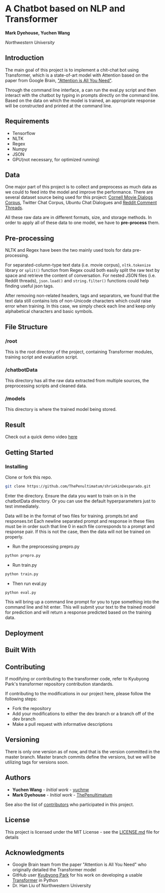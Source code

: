 # A Chatbot based on NLP and Transformer
**Mark Dyehouse, Yuchen Wang**

*Northwestern University*

## Introduction
The main goal of this project is to implement a chit-chat bot using Transformer, which is a state-of-art model with Attention based on the paper from Google Brain, ["Attention is All You Need"](https://arxiv.org/abs/1706.03762).

Through the command line interface, a can run the eval.py script and then interact with the chatbot by typing in prompts directly on the command line. Based on the data on which the model is trained, an appropriate response will be constructed and printed at the command line.

## Requirements
* Tensorflow 
* NLTK
* Regex
* Numpy
* JSON
* GPU(not necessary, for optimized running)

## Data
One major part of this project is to collect and preprocess as much data as we could to feed into the model and improve the performance. There are several dataset source being used for this project: [Cornell Movie Dialogs Corpus](http://www.cs.cornell.edu/~cristian/Cornell_Movie-Dialogs_Corpus.html), Twitter Chat Corpus, Ubuntu Chat Dialogues and [Reddit Comment Threads](https://www.reddit.com/r/datasets/comments/3bxlg7/i_have_every_publicly_available_reddit_comment/).

All these raw data are in different formats, size, and storage methods. In order to apply all of these data to one model, we have to **pre-process** them.

## Pre-processing
NLTK and Regex have been the two mainly used tools for data pre-processing.

For separated-column-type text data (i.e. movie corpus), `nltk.tokenize` library or `split()` function from Regex could both easily split the raw text by space and retrieve the content of conversation. For nested JSON files (i.e. Reddit threads), `json.load()` and `string.filter()` functions could help finding useful json tags.

After removing non-related headers, tags and separators, we found that the text data still contains lots of non-Unicode characters which could raise error when training. In this case, we simply check each line and keep only alphabetical characters and basic symbols.

## File Structure
### /root
This is the root directory of the project, containing Transformer modules, training script and evaluation script.

### /chatbotData
This directory has all the raw data extracted from multiple sources, the preprocessing scripts and cleaned data.

### /models
This directory is where the trained model being stored.

## Result
Check out a quick demo video [here](https://github.com/ThePenultimatum/shriekinDesparado/blob/dev/media/demo.mp4)

## Getting Started

### Installing

Clone or fork this repo.

```bash
git clone https://github.com/ThePenultimatum/shriekinDesparado.git
```

Enter the directory. Ensure the data you want to train on is in the chatbotData directory. Or you can use the default hyperparameters just to test immediately.

Data will be in the format of two files for training.
prompts.txt and responses.txt
Each newline separated prompt and response in these files must be in order such that line 0 in each file corresponds to a prompt and response pair. If this is not the case, then the data will not be trained on properly.

* Run the preprocessing prepro.py
```bash
python prepro.py
```

* Run train.py
```bash
python train.py
```

* Then run eval.py
```bash
python eval.py
```

This will bring up a command line prompt for you to type something into the command line and hit enter. This will submit your text to the trained model for prediction and will return a response predicted based on the training data.

## Deployment

## Built With

## Contributing

If modifying or contributing to the transformer code, refer to Kyubyong Park's transformer repository contribution standards.

If contributing to the modifications in our project here, please follow the following steps:
* Fork the repository
* Add your modifications to either the dev branch or a branch off of the dev branch
* Make a pull request with informative descriptions

## Versioning

There is only one version as of now, and that is the version committed in the master branch.
Master branch commits define the versions, but we will be utilizing tags for versions soon.

## Authors

* **Yuchen Wang** - *Initial work* - [yuchnw](https://github.com/yuchnw)
* **Mark Dyehouse** - *Initial work* - [ThePenultimatum](https://github.com/ThePenultimatum)

See also the list of [contributors](https://github.com/ThePenultimatum/shriekingDesparado/contributors) who participated in this project.

## License

This project is licensed under the MIT License - see the [LICENSE.md](LICENSE.md) file for details

## Acknowledgments

* Google Brain team from the paper "Attention is All You Need" who originally detailed the Transformer model
* GitHub user [Kyubyong Park](https://github.com/Kyubyong) for his work on developing a usable [Transformer](https://github.com/Kyubyong/transformer) in Python
* Dr. Han Liu of Northwestern University

